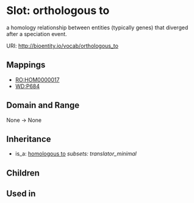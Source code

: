 # Slot: orthologous to


a homology relationship between entities (typically genes) that diverged after a speciation event.

URI: http://bioentity.io/vocab/orthologous_to
## Mappings

 * [RO:HOM0000017](http://purl.obolibrary.org/obo/RO_HOM0000017)
 * [WD:P684](http://purl.obolibrary.org/obo/WD_P684)
## Domain and Range

None -> None
## Inheritance

 *  is_a: [homologous to](homologous_to.md) *subsets: translator_minimal*
## Children

## Used in

